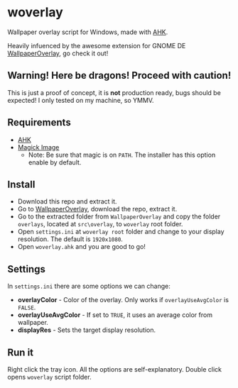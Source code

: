 # woverlay
Wallpaper overlay script for Windows, made with [AHK](https://www.autohotkey.com/).

Heavily infuenced by the awesome extension for GNOME DE [WallpaperOverlay](https://github.com/rishuinfinity/WallpaperOverlay), go check it out!

## Warning! Here be dragons! Proceed with caution!
This is just a proof of concept, it is **not** production ready, bugs should be expected! I only tested on my machine, so YMMV.

## Requirements
- [AHK](https://www.autohotkey.com/)
- [Magick Image](https://imagemagick.org/)
  - Note: Be sure that magic is on ```PATH```. The installer has this option enable by default.

## Install
- Download this repo and extract it.
- Go to [WallpaperOverlay](https://github.com/rishuinfinity/WallpaperOverlay), download the repo, extract it.
- Go to the extracted folder from ```WallpaperOverlay``` and copy the folder ```overlays```, located at ```src\overlay```, to ```woverlay``` root folder.
- Open ```settings.ini``` at ```woverlay root``` folder and change to your display resolution. The default is ```1920x1080```.
- Open ```woverlay.ahk``` and you are good to go!

## Settings
In ```settings.ini``` there are some options we can change:
- **overlayColor** - Color of the overlay. Only works if ```overlayUseAvgColor``` is ```FALSE```.
- **overlayUseAvgColor** - If set to ```TRUE```, it uses an average color from wallpaper.
- **displayRes** - Sets the target display resolution.

## Run it
Right click the tray icon. All the options are self-explanatory. Double click opens ```woverlay``` script folder.
